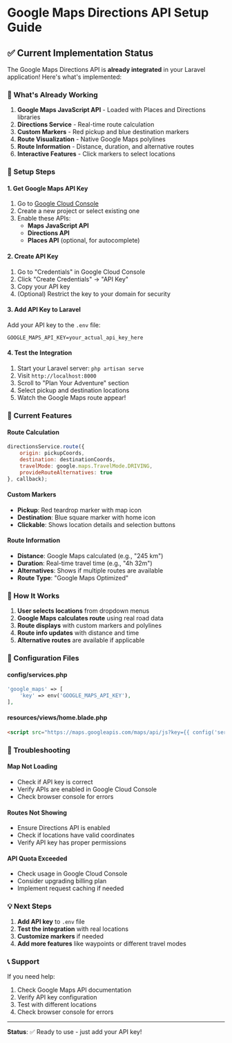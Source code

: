 # Google Maps Directions API Setup Guide

## ✅ Current Implementation Status

The Google Maps Directions API is **already integrated** in your Laravel application! Here's what's implemented:

### 🔧 What's Already Working

1. **Google Maps JavaScript API** - Loaded with Places and Directions libraries
2. **Directions Service** - Real-time route calculation
3. **Custom Markers** - Red pickup and blue destination markers
4. **Route Visualization** - Native Google Maps polylines
5. **Route Information** - Distance, duration, and alternative routes
6. **Interactive Features** - Click markers to select locations

### 🚀 Setup Steps

#### 1. Get Google Maps API Key

1. Go to [Google Cloud Console](https://console.cloud.google.com/)
2. Create a new project or select existing one
3. Enable these APIs:
   - **Maps JavaScript API**
   - **Directions API**
   - **Places API** (optional, for autocomplete)

#### 2. Create API Key

1. Go to "Credentials" in Google Cloud Console
2. Click "Create Credentials" → "API Key"
3. Copy your API key
4. (Optional) Restrict the key to your domain for security

#### 3. Add API Key to Laravel

Add your API key to the `.env` file:

```env
GOOGLE_MAPS_API_KEY=your_actual_api_key_here
```

#### 4. Test the Integration

1. Start your Laravel server: `php artisan serve`
2. Visit `http://localhost:8000`
3. Scroll to "Plan Your Adventure" section
4. Select pickup and destination locations
5. Watch the Google Maps route appear!

### 📍 Current Features

#### Route Calculation
```javascript
directionsService.route({
    origin: pickupCoords,
    destination: destinationCoords,
    travelMode: google.maps.TravelMode.DRIVING,
    provideRouteAlternatives: true
}, callback);
```

#### Custom Markers
- **Pickup**: Red teardrop marker with map icon
- **Destination**: Blue square marker with home icon
- **Clickable**: Shows location details and selection buttons

#### Route Information
- **Distance**: Google Maps calculated (e.g., "245 km")
- **Duration**: Real-time travel time (e.g., "4h 32m")
- **Alternatives**: Shows if multiple routes are available
- **Route Type**: "Google Maps Optimized"

### 🎯 How It Works

1. **User selects locations** from dropdown menus
2. **Google Maps calculates route** using real road data
3. **Route displays** with custom markers and polylines
4. **Route info updates** with distance and time
5. **Alternative routes** are available if applicable

### 🔧 Configuration Files

#### config/services.php
```php
'google_maps' => [
    'key' => env('GOOGLE_MAPS_API_KEY'),
],
```

#### resources/views/home.blade.php
```html
<script src="https://maps.googleapis.com/maps/api/js?key={{ config('services.google_maps.key', 'YOUR_API_KEY') }}&libraries=places,directions&callback=initGoogleMap" async defer></script>
```

### 🚨 Troubleshooting

#### Map Not Loading
- Check if API key is correct
- Verify APIs are enabled in Google Cloud Console
- Check browser console for errors

#### Routes Not Showing
- Ensure Directions API is enabled
- Check if locations have valid coordinates
- Verify API key has proper permissions

#### API Quota Exceeded
- Check usage in Google Cloud Console
- Consider upgrading billing plan
- Implement request caching if needed

### 💡 Next Steps

1. **Add API key** to `.env` file
2. **Test the integration** with real locations
3. **Customize markers** if needed
4. **Add more features** like waypoints or different travel modes

### 📞 Support

If you need help:
1. Check Google Maps API documentation
2. Verify API key configuration
3. Test with different locations
4. Check browser console for errors

---

**Status**: ✅ Ready to use - just add your API key!
